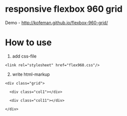 responsive flexbox 960 grid
================

Demo - http://kofeman.github.io/flexbox-960-grid/

How to use
==========

1) add css-file

`<link rel="stylesheet" href="flex960.css"/>`

2) write html-markup

`<div class="grid">`

  `  <div class="col1"></div>`
  
  `  <div class="col11"></div>`
  
`</div>`

